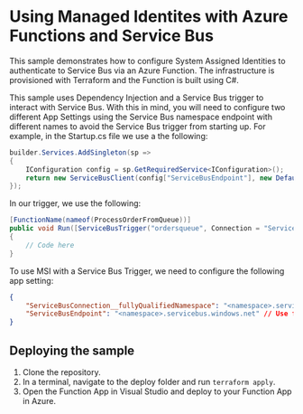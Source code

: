 # Using Managed Identites with Azure Functions and Service Bus

This sample demonstrates how to configure System Assigned Identities to authenticate to Service Bus via an Azure Function. The infrastructure is provisioned with Terraform and the Function is built using C#.

This sample uses Dependency Injection and a Service Bus trigger to interact with Service Bus. With this in mind, you will need to configure two different App Settings using the Service Bus namespace endpoint with different names to avoid the Service Bus trigger from starting up. For example, in the Startup.cs file we use a the following:

```csharp
builder.Services.AddSingleton(sp =>
{
    IConfiguration config = sp.GetRequiredService<IConfiguration>();
    return new ServiceBusClient(config["ServiceBusEndpoint"], new DefaultAzureCredential());
});
```

In our trigger, we use the following:

```csharp
[FunctionName(nameof(ProcessOrderFromQueue))]
public void Run([ServiceBusTrigger("ordersqueue", Connection = "ServiceBusConnection")] string myQueueItem)
{
    // Code here
}
```

To use MSI with a Service Bus Trigger, we need to configure the following app setting:

```json
{
    "ServiceBusConnection__fullyQualifiedNamespace": "<namespace>.servicebus.windows.net", // Use for Service Bus Trigger
    "ServiceBusEndpoint": "<namespace>.servicebus.windows.net" // Use for DI Client
}
```

## Deploying the sample

1. Clone the repository.
1. In a terminal, navigate to the deploy folder and run ``terraform apply``.
1. Open the Function App in Visual Studio and deploy to your Function App in Azure.